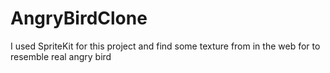 # AngryBirdClone
 I used SpriteKit for this project and find some texture from in the web for to resemble real angry bird
